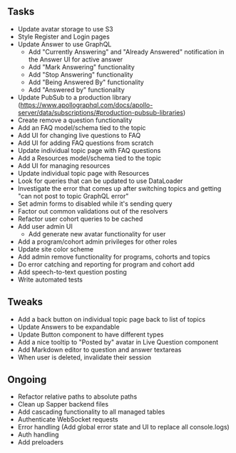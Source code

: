 ## Tasks

- Update avatar storage to use S3
- Style Register and Login pages
- Update Answer to use GraphQL
  - Add "Currently Answering" and "Already Answered" notification in the Answer UI for active answer
  - Add "Mark Answering" functionality
  - Add "Stop Answering" functionality
  - Add "Being Answered By" functionality
  - Add "Answered by" functionality
- Update PubSub to a production library (https://www.apollographql.com/docs/apollo-server/data/subscriptions/#production-pubsub-libraries)
- Create remove a question functionality
- Add an FAQ model/schema tied to the topic
- Add UI for changing live questions to FAQ
- Add UI for adding FAQ questions from scratch
- Update individual topic page with FAQ questions
- Add a Resources model/schema tied to the topic
- Add UI for managing resources
- Update individual topic page with Resources
- Look for queries that can be updated to use DataLoader
- Investigate the error that comes up after switching topics and getting "can not post to topic GraphQL error"
- Set admin forms to disabled while it's sending query
- Factor out common validations out of the resolvers
- Refactor user cohort queries to be cached
- Add user admin UI
  - Add generate new avatar functionality for user
- Add a program/cohort admin privileges for other roles
- Update site color scheme
- Add admin remove functionality for programs, cohorts and topics
- Do error catching and reporting for program and cohort add
- Add speech-to-text question posting
- Write automated tests

## Tweaks

- Add a back button on individual topic page back to list of topics
- Update Answers to be expandable
- Update Button component to have different types
- Add a nice tooltip to "Posted by" avatar in Live Question component
- Add Markdown editor to question and answer textareas
- When user is deleted, invalidate their session

## Ongoing

- Refactor relative paths to absolute paths
- Clean up Sapper backend files
- Add cascading functionality to all managed tables
- Authenticate WebSocket requests
- Error handling (Add global error state and UI to replace all console.logs)
- Auth handling
- Add preloaders 